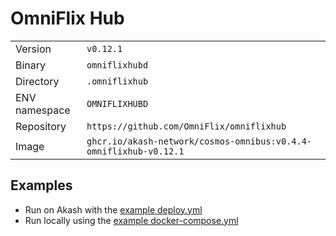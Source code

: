 # OmniFlix Hub

| | |
|---|---|
|Version|`v0.12.1`|
|Binary|`omniflixhubd`|
|Directory|`.omniflixhub`|
|ENV namespace|`OMNIFLIXHUBD`|
|Repository|`https://github.com/OmniFlix/omniflixhub`|
|Image|`ghcr.io/akash-network/cosmos-omnibus:v0.4.4-omniflixhub-v0.12.1`|

## Examples

- Run on Akash with the [example deploy.yml](./deploy.yml)
- Run locally using the [example docker-compose.yml](./docker-compose.yml)
